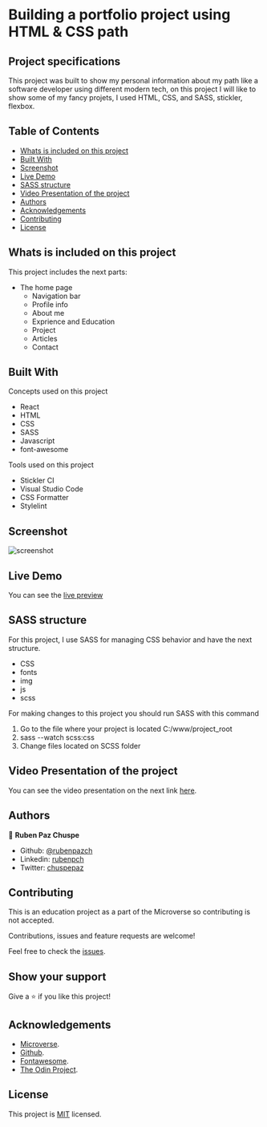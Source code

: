 # Building a portfolio project using HTML & CSS path

## Project specifications

This project was built to show my personal information about my path like a software developer using different modern tech, on this project I will like to show some of my fancy projets, I used HTML, CSS, and SASS, stickler, flexbox.    



<!-- TABLE OF CONTENTS -->
## Table of Contents

* [Whats is included on this project](#whats-is-included-on-this-project)
* [Built With](#built-with)
* [Screenshot](#screenshot)
* [Live Demo](#live-demo)
* [SASS structure](#SASS-structure)
* [Video Presentation of the project](#video-presentation-of-the-project)
* [Authors](#authors)
* [Acknowledgements](#acknowledgements)
* [Contributing](#-Contributing)
* [License](#license)




## Whats is included on this project

This project includes the next parts:

+ The home page 
  + Navigation bar
  + Profile info
  + About me
  + Exprience and Education
  + Project
  + Articles
  + Contact



## Built With

Concepts used on this project

- React
- HTML
- CSS
- SASS 
- Javascript
- font-awesome

Tools used on this project

- Stickler CI
- Visual Studio Code
- CSS Formatter
- Stylelint


## Screenshot

![screenshot](./img/screem_shot.png)

## Live Demo

You can see the [live preview](http://rpazchuspe.haylli.net/)

## SASS structure 

For this project, I use SASS for managing CSS behavior and have the next structure.

* CSS
* fonts
* img
* js
* scss

For making changes to this project you should run SASS with this command

1. Go to the file where your project is located C:/www/project_root
2. sass --watch scss:css
3. Change files located on SCSS folder

## Video Presentation of the project

You can see the video presentation on the next link [here](https://www.youtube.com/watch?v=SWB-fzTpx5g&t=49s).


## Authors

👤 **Ruben Paz Chuspe**

- Github: [@rubenpazch](https://github.com/rubenpazch)
- Linkedin: [rubenpch](https://www.linkedin.com/in/rubenpch/)
- Twitter: [chuspepaz](https://twitter.com/ChuspePaz)

## Contributing

This is an education project as a part of the Microverse so contributing is not accepted. 

Contributions, issues and feature requests are welcome!

Feel free to check the [issues](https://github.com/rubenpazch/my_portfolio/issues).

## Show your support

Give a ⭐️ if you like this project!

## Acknowledgements

+ [Microverse](https://www.microverse.org/).
+ [Github](http://github.com/).
+ [Fontawesome](http://fontawesome.com/).
+ [The Odin Project](theodinproject.com/).


## License

This project is [MIT](lic.url) licensed.

